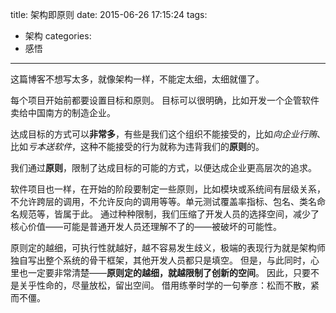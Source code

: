 title: 架构即原则
date: 2015-06-26 17:15:24
tags:
- 架构
categories:
- 感悟
---
这篇博客不想写太多，就像架构一样，不能定太细，太细就僵了。

每个项目开始前都要设置目标和原则。 目标可以很明确，比如开发一个企管软件卖给中国南方的制造企业。

达成目标的方式可以**非常多**，有些是我们这个组织不能接受的，比如*向企业行贿*、比如*亏本送软件*，这种不能接受的行为就称为违背我们的**原则**的。

我们通过**原则**，限制了达成目标的可能的方式，以便达成企业更高层次的追求。

软件项目也一样，在开始的阶段要制定一些原则，比如模块或系统间有层级关系，不允许跨层的调用，不允许反向的调用等等。单元测试覆盖率指标、包名、类名命名规范等，皆属于此。
通过种种限制，我们压缩了开发人员的选择空间，减少了核心价值——可能是普通开发人员还理解不了的——被破坏的可能性。

原则定的越细，可执行性就越好，越不容易发生歧义，极端的表现行为就是架构师独自写出整个系统的骨干框架，其他开发人员都只是填空。
但是，与此同时，心里也一定要非常清楚——**原则定的越细，就越限制了创新的空间**。
因此，只要不是关乎性命的，尽量放松，留出空间。 借用练拳时学的一句拳彦：松而不散，紧而不僵。
